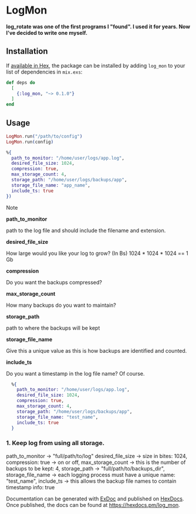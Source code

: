 # LogMon

**log_rotate was one of the first programs I "found".  I used it for years. Now I've decided to write one myself.**

## Installation

If [available in Hex](https://hex.pm/docs/publish), the package can be installed
by adding `log_mon` to your list of dependencies in `mix.exs`:

```elixir
def deps do
  [
    {:log_mon, "~> 0.1.0"}
  ]
end
```

## Usage

```elixir
LogMon.run("/path/to/config")
LogMon.run(config)
```
```elixir
%{
  path_to_monitor: "/home/user/logs/app.log",
  desired_file_size: 1024,
  compression: true,
  max_storage_count: 4,
  storage_path: "/home/user/logs/backups/app",
  storage_file_name: "app_name",
  include_ts: true
})
```
> [!NOTE]
> **path_to_monitor**
>
> path to the log file and should include the filename and extension.
>
> **desired_file_size**
>
> How large would you like your log to grow? (In Bs) 1024 * 1024 * 1024 == 1 Gb
>
> **compression**
>
> Do you want the backups compressed? 
>
> **max_storage_count**
>
> How many backups do you want to maintain?
>
> **storage_path**
>
> path to where the backups will be kept
>
> **storage_file_name**
>
> Give this a unique value as this is how backups are identified and counted.
>
> **include_ts**
>
> Do you want a timestamp in the log file name?  Of course.
>

```elixir
  %{
    path_to_monitor: "/home/user/logs/app.log",
    desired_file_size: 1024,
    compression: true,
    max_storage_count: 4,
    storage_path: "/home/user/logs/backups/app",
    storage_file_name: "test_name",
    include_ts: true
  }

```
### 1. Keep log from using all storage.
path_to_monitor -> "full/path/to/log"
desired_file_size -> size in bites: 1024,
compression: true -> on or off,
max_storage_count -> this is the number of backups to be kept: 4,
storage_path -> "full/path/to/backups_dir",
storage_file_name -> each logging process must have a unique name: "test_name",
include_ts -> this allows the backup file names to contain timestamp info: true


Documentation can be generated with [ExDoc](https://github.com/elixir-lang/ex_doc)
and published on [HexDocs](https://hexdocs.pm). Once published, the docs can
be found at <https://hexdocs.pm/log_mon>.

